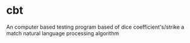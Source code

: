 # cbt
An computer based testing program based of dice coefficient's/strike a match natural language processing algorithm
